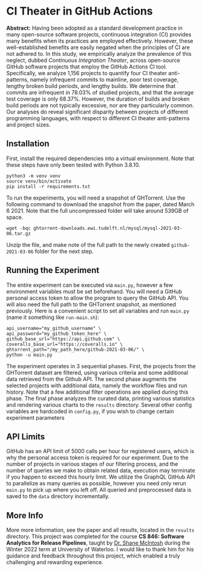 # CI Theater in GitHub Actions

**Abstract:**
Having been adopted as a standard development practice in many open-source software
projects, continuous integration (CI) provides many benefits when its practices
are employed effectively. However, these well-established benefits are easily
negated when the principles of CI are not adhered to. In this study,
we empirically analyze the prevalence of this neglect, dubbed
*Continuous Integration Theater*, across open-source GitHub software projects
that employ the GitHub Actions CI tool. Specifically, we analyze 1,156 projects to
quantify four CI theater anti-patterns, namely infrequent commits to mainline, poor
test coverage, lengthy broken build periods, and lengthy builds. We determine that
commits are infrequent in 78.03% of studied projects, and that the average test
coverage is only 68.37%. However, the duration of builds and broken build periods
are not typically excessive, nor are they particularly common. Our analyses do
reveal significant disparity between projects of different programming languages,
with respect to different CI theater anti-patterns and project sizes.

## Installation
First, install the required dependencies into a virtual environment. Note that
these steps have only been tested with Python 3.8.10.
```
python3 -m venv venv
source venv/bin/activate
pip install -r requirements.txt
```

To run the experiments, you will need a snapshot of GHTorrent. Use the following command
to download the snapshot from the paper, dated March 6 2021. Note that the full
uncompressed folder will take around 539GB of space.

```
wget -bqc ghtorrent-downloads.ewi.tudelft.nl/mysql/mysql-2021-03-06.tar.gz
```

Unzip the file, and make note of the full path to the newly created `github-2021-03-06`
folder for the next step.


## Running the Experiment

The entire experiment can be executed via `main.py`, however a few environment variables
must be set beforehand. You will need a GitHub personal access token to allow the
program to query the GitHub API. You will also need the full path to the GHTorrent
snapshot, as mentioned previously. Here is a convenient script to set all variables
and run `main.py` (name it something like `run-main.sh`):

```
api_username="my_github_username" \
api_password="my_github_token_here" \
github_base_url="https://api.github.com" \
coveralls_base_url="https://coveralls.io" \
ghtorrent_path="/my_path_here/github-2021-03-06/" \
python -u main.py
```

The experiment operates in 3 sequential phases. First, the projects from the GHTorrent
dataset are filtered, using various criteria and some additional data retrieved from the
Github API. The second phase augments the selected projects with additional data, namely
the workflow files and run history. Note that a few additional filter operations are
applied during this phase. The final phase analyzes the curated data, printing various
statistics and rendering various charts to the `results` directory. Several other
config variables are hardcoded in `config.py`, if you wish to change certain experiment
parameters

## API Limits

GitHub has an API limit of 5000 calls per hour for registered users, which is why
the personal access token is required for our experiment. Due to the number of projects
in various stages of our filtering process, and the number of queries we make to obtain
related data, execution may terminate if you happen to exceed this hourly limit. We utilize
the GraphQL GitHub API to parallelize as many queries as possible, however you need only
rerun `main.py` to pick up where you left off. All queried and preprocessed data is saved
to the `data` directory incrementally.

## More Info

More more information, see the paper and all results, located in the `results` directory.
This project was completed for the course
**CS 846: Software Analytics for Release Pipelines**,
taught by [Dr. Shane McIntosh](https://github.com/smcintosh) during the Winter 2022
term at University of Waterloo. I would like to thank him for his guidance and feedback
throughout this project, which enabled a truly challenging and rewarding experience.

